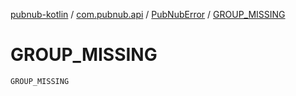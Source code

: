 [pubnub-kotlin](../../index.md) / [com.pubnub.api](../index.md) / [PubNubError](index.md) / [GROUP_MISSING](./-g-r-o-u-p_-m-i-s-s-i-n-g.md)

# GROUP_MISSING

`GROUP_MISSING`